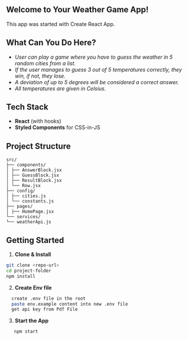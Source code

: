 ## Welcome to Your Weather Game App!

This app was started with Create React App.

## What Can You Do Here?

- _User can play a game where you have to guess the weather in 5 random cities from a list._
- _If the user manages to guess 3 out of 5 temperatures correctly, they win, if not, they lose._
- _A deviation of up to 5 degrees will be considered a correct answer._
- _All temperatures are given in Celsius._

## Tech Stack

- **React** (with hooks)
- **Styled Components** for CSS-in-JS

## Project Structure

```
src/
├── components/
│ ├── AnswerBlock.jsx
│ ├── GuessBlock.jsx
│ ├── ResultBlock.jsx
│ └── Row.jsx
├── config/
│ ├── cities.js
│ └── constants.js
├── pages/
│ ├── HomePage.jsx
└── services/
└── weatherApi.js
```

## Getting Started

1. **Clone & Install**

```sh
git clone <repo-url>
cd project-folder
npm install

```

2. **Create Env file**

```sh
  create .env file in the root
  paste env.example content into new .env file
  get api key from Pdf File
```

3. **Start the App**

```sh
   npm start
```
